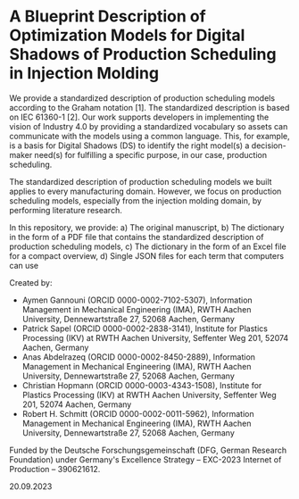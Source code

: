 ﻿# A Blueprint Description of Optimization Models for Digital Shadows of Production Scheduling in Injection Molding

We provide a standardized description of production scheduling models according to the Graham notation [1]. The standardized description is based on IEC 61360-1 [2]. Our work supports developers in implementing the vision of Industry 4.0 by providing a standardized vocabulary so assets can communicate with the models using a common language. This, for example, is a basis for Digital Shadows (DS) to identify the right model(s) a decision-maker need(s) for fulfilling a specific purpose, in our case, production scheduling.

The standardized description of production scheduling models we built applies to every manufacturing domain. However, we focus on production scheduling models, especially from the injection molding domain, by performing literature research. 

In this repository, we provide:
a) The original manuscript,
b) The dictionary in the form of a PDF file that contains the standardized description of production scheduling models,
c) The dictionary in the form of an Excel file for a compact overview,
d) Single JSON files for each term that computers can use  

Created by: 
- Aymen Gannouni (ORCID 0000-0002-7102-5307), Information Management in Mechanical Engineering (IMA), RWTH Aachen University, Dennewartstraße 27, 52068 Aachen, Germany
- Patrick Sapel (ORCID 0000-0002-2838-3141), Institute for Plastics Processing (IKV) at RWTH Aachen University, Seffenter Weg 201, 52074 Aachen, Germany
- Anas Abdelrazeq (ORCID 0000-0002-8450-2889), Information Management in Mechanical Engineering (IMA), RWTH Aachen University, Dennewartstraße 27, 52068 Aachen, Germany
- Christian Hopmann (ORCID 0000-0003-4343-1508), Institute for Plastics Processing (IKV) at RWTH Aachen University, Seffenter Weg 201, 52074 Aachen, Germany
- Robert H. Schmitt (ORCID 0000-0002-0011-5962), Information Management in Mechanical Engineering (IMA), RWTH Aachen University, Dennewartstraße 27, 52068 Aachen, Germany

Funded by the Deutsche Forschungsgemeinschaft (DFG, German Research Foundation) under Germany's Excellence Strategy – EXC-2023 Internet of Production – 390621612.

20.09.2023
